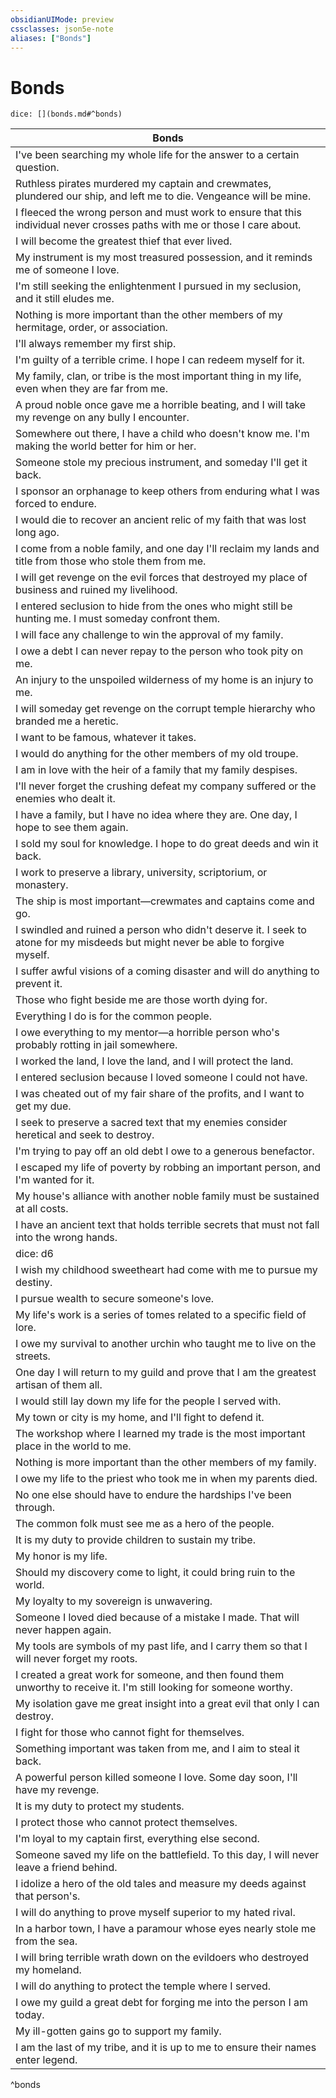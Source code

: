 ```yaml
---
obsidianUIMode: preview
cssclasses: json5e-note
aliases: ["Bonds"]
---
```

# Bonds

`dice: [](bonds.md#^bonds)`

| Bonds |
|-------|
| I've been searching my whole life for the answer to a certain question. |
| Ruthless pirates murdered my captain and crewmates, plundered our ship, and left me to die. Vengeance will be mine. |
| I fleeced the wrong person and must work to ensure that this individual never crosses paths with me or those I care about. |
| I will become the greatest thief that ever lived. |
| My instrument is my most treasured possession, and it reminds me of someone I love. |
| I'm still seeking the enlightenment I pursued in my seclusion, and it still eludes me. |
| Nothing is more important than the other members of my hermitage, order, or association. |
| I'll always remember my first ship. |
| I'm guilty of a terrible crime. I hope I can redeem myself for it. |
| My family, clan, or tribe is the most important thing in my life, even when they are far from me. |
| A proud noble once gave me a horrible beating, and I will take my revenge on any bully I encounter. |
| Somewhere out there, I have a child who doesn't know me. I'm making the world better for him or her. |
| Someone stole my precious instrument, and someday I'll get it back. |
| I sponsor an orphanage to keep others from enduring what I was forced to endure. |
| I would die to recover an ancient relic of my faith that was lost long ago. |
| I come from a noble family, and one day I'll reclaim my lands and title from those who stole them from me. |
| I will get revenge on the evil forces that destroyed my place of business and ruined my livelihood. |
| I entered seclusion to hide from the ones who might still be hunting me. I must someday confront them. |
| I will face any challenge to win the approval of my family. |
| I owe a debt I can never repay to the person who took pity on me. |
| An injury to the unspoiled wilderness of my home is an injury to me. |
| I will someday get revenge on the corrupt temple hierarchy who branded me a heretic. |
| I want to be famous, whatever it takes. |
| I would do anything for the other members of my old troupe. |
| I am in love with the heir of a family that my family despises. |
| I'll never forget the crushing defeat my company suffered or the enemies who dealt it. |
| I have a family, but I have no idea where they are. One day, I hope to see them again. |
| I sold my soul for knowledge. I hope to do great deeds and win it back. |
| I work to preserve a library, university, scriptorium, or monastery. |
| The ship is most important—crewmates and captains come and go. |
| I swindled and ruined a person who didn't deserve it. I seek to atone for my misdeeds but might never be able to forgive myself. |
| I suffer awful visions of a coming disaster and will do anything to prevent it. |
| Those who fight beside me are those worth dying for. |
| Everything I do is for the common people. |
| I owe everything to my mentor—a horrible person who's probably rotting in jail somewhere. |
| I worked the land, I love the land, and I will protect the land. |
| I entered seclusion because I loved someone I could not have. |
| I was cheated out of my fair share of the profits, and I want to get my due. |
| I seek to preserve a sacred text that my enemies consider heretical and seek to destroy. |
| I'm trying to pay off an old debt I owe to a generous benefactor. |
| I escaped my life of poverty by robbing an important person, and I'm wanted for it. |
| My house's alliance with another noble family must be sustained at all costs. |
| I have an ancient text that holds terrible secrets that must not fall into the wrong hands. |
| dice: d6 | Bond |
| I wish my childhood sweetheart had come with me to pursue my destiny. |
| I pursue wealth to secure someone's love. |
| My life's work is a series of tomes related to a specific field of lore. |
| I owe my survival to another urchin who taught me to live on the streets. |
| One day I will return to my guild and prove that I am the greatest artisan of them all. |
| I would still lay down my life for the people I served with. |
| My town or city is my home, and I'll fight to defend it. |
| The workshop where I learned my trade is the most important place in the world to me. |
| Nothing is more important than the other members of my family. |
| I owe my life to the priest who took me in when my parents died. |
| No one else should have to endure the hardships I've been through. |
| The common folk must see me as a hero of the people. |
| It is my duty to provide children to sustain my tribe. |
| My honor is my life. |
| Should my discovery come to light, it could bring ruin to the world. |
| My loyalty to my sovereign is unwavering. |
| Someone I loved died because of a mistake I made. That will never happen again. |
| My tools are symbols of my past life, and I carry them so that I will never forget my roots. |
| I created a great work for someone, and then found them unworthy to receive it. I'm still looking for someone worthy. |
| My isolation gave me great insight into a great evil that only I can destroy. |
| I fight for those who cannot fight for themselves. |
| Something important was taken from me, and I aim to steal it back. |
| A powerful person killed someone I love. Some day soon, I'll have my revenge. |
| It is my duty to protect my students. |
| I protect those who cannot protect themselves. |
| I'm loyal to my captain first, everything else second. |
| Someone saved my life on the battlefield. To this day, I will never leave a friend behind. |
| I idolize a hero of the old tales and measure my deeds against that person's. |
| I will do anything to prove myself superior to my hated rival. |
| In a harbor town, I have a paramour whose eyes nearly stole me from the sea. |
| I will bring terrible wrath down on the evildoers who destroyed my homeland. |
| I will do anything to protect the temple where I served. |
| I owe my guild a great debt for forging me into the person I am today. |
| My ill-gotten gains go to support my family. |
| I am the last of my tribe, and it is up to me to ensure their names enter legend. |
^bonds